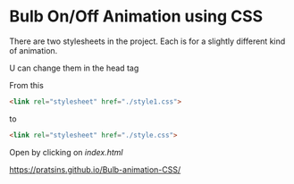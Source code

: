 # Bulb On/Off Animation using CSS
There are two stylesheets in the project. Each is for a slightly different kind of animation.

U can change them in the head tag

From this 
```html
<link rel="stylesheet" href="./style1.css">
```
to
```html
<link rel="stylesheet" href="./style.css">
```

Open by clicking on *index.html*

https://pratsins.github.io/Bulb-animation-CSS/